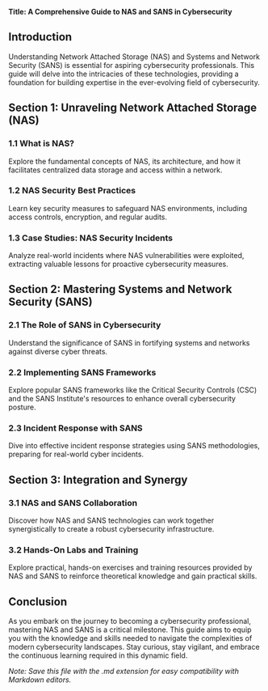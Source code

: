 
**Title: A Comprehensive Guide to NAS and SANS in Cybersecurity**

## Introduction
Understanding Network Attached Storage (NAS) and Systems and Network Security (SANS) is essential for aspiring cybersecurity professionals. This guide will delve into the intricacies of these technologies, providing a foundation for building expertise in the ever-evolving field of cybersecurity.

## Section 1: Unraveling Network Attached Storage (NAS)
### 1.1 What is NAS?
Explore the fundamental concepts of NAS, its architecture, and how it facilitates centralized data storage and access within a network.

### 1.2 NAS Security Best Practices
Learn key security measures to safeguard NAS environments, including access controls, encryption, and regular audits.

### 1.3 Case Studies: NAS Security Incidents
Analyze real-world incidents where NAS vulnerabilities were exploited, extracting valuable lessons for proactive cybersecurity measures.

## Section 2: Mastering Systems and Network Security (SANS)
### 2.1 The Role of SANS in Cybersecurity
Understand the significance of SANS in fortifying systems and networks against diverse cyber threats.

### 2.2 Implementing SANS Frameworks
Explore popular SANS frameworks like the Critical Security Controls (CSC) and the SANS Institute's resources to enhance overall cybersecurity posture.

### 2.3 Incident Response with SANS
Dive into effective incident response strategies using SANS methodologies, preparing for real-world cyber incidents.

## Section 3: Integration and Synergy
### 3.1 NAS and SANS Collaboration
Discover how NAS and SANS technologies can work together synergistically to create a robust cybersecurity infrastructure.

### 3.2 Hands-On Labs and Training
Explore practical, hands-on exercises and training resources provided by NAS and SANS to reinforce theoretical knowledge and gain practical skills.

## Conclusion
As you embark on the journey to becoming a cybersecurity professional, mastering NAS and SANS is a critical milestone. This guide aims to equip you with the knowledge and skills needed to navigate the complexities of modern cybersecurity landscapes. Stay curious, stay vigilant, and embrace the continuous learning required in this dynamic field.

*Note: Save this file with the .md extension for easy compatibility with Markdown editors.*
